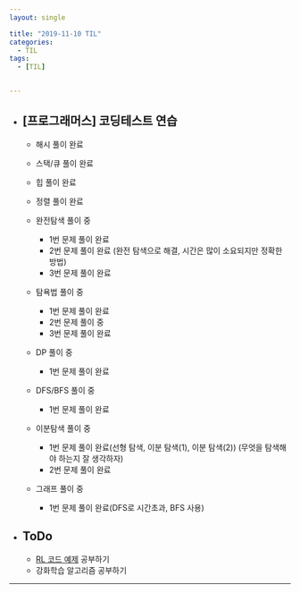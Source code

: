 ```yaml
---
layout: single

title: "2019-11-10 TIL"
categories:
  - TIL
tags:
  - [TIL]


---
```




- ## [프로그래머스] 코딩테스트 연습

  - 해시 풀이 완료

  - 스택/큐 풀이 완료

  - 힙 풀이 완료

  - 정렬 풀이 완료

  - 완전탐색 풀이 중

    - 1번 문제 풀이 완료
    - 2번 문제 풀이 완료 (완전 탐색으로 해결, 시간은 많이 소요되지만 정확한 방법)
    - 3번 문제 풀이 완료

  - 탐욕법 풀이 중

    - 1번 문제 풀이 완료
    - 2번 문제 풀이 중
    - 3번 문제 풀이 완료

  - DP 풀이 중

    - 1번 문제 풀이 완료

  - DFS/BFS 풀이 중

    - 1번 문제 풀이 완료

  - 이분탐색 풀이 중
    
    - 1번 문제 풀이 완료(선형 탐색, 이분 탐색(1), 이분 탐색(2)) (무엇을 탐색해야 하는지 잘 생각하자)
    - 2번 문제 풀이 완료
    
  - 그래프 풀이 중
    
    - 1번 문제 풀이 완료(DFS로 시간초과, BFS 사용)
    
    
    
    
    

- ## ToDo

  - [RL 코드 예제](https://github.com/rlcode/reinforcement-learning-kr) 공부하기
  - 강화학습 알고리즘 공부하기

------

